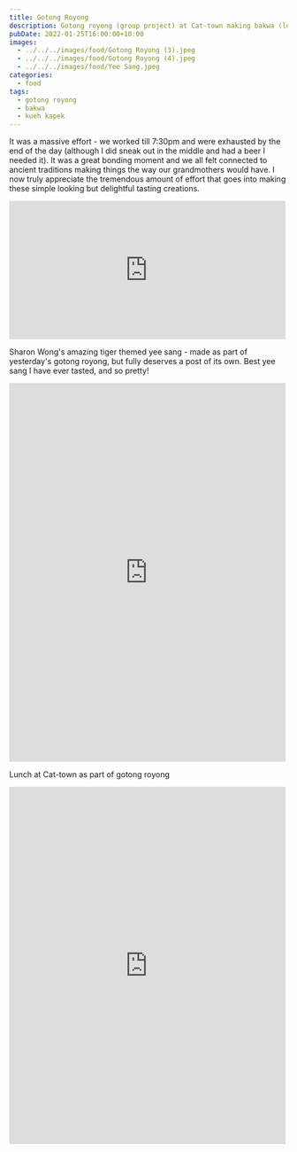 ```yaml
---
title: Gotong Royong
description: Gotong royong (group project) at Cat-town making bakwa (loong yoke) and kueh kapek (love letters)
pubDate: 2022-01-25T16:00:00+10:00
images:
  - ../../../images/food/Gotong Royong (3).jpeg
  - ../../../images/food/Gotong Royong (4).jpeg
  - ../../../images/food/Yee Sang.jpeg
categories:
  - food
tags:
  - gotong royong
  - bakwa
  - kueh kapek
---
```


It was a massive effort - we worked till 7:30pm and were exhausted by the end of the day (although I did sneak out in the middle and had a beer I needed it). It was a great bonding moment and we all felt connected to ancient traditions making things the way our grandmothers would have. I now truly appreciate the tremendous amount of effort that goes into making these simple looking but delightful tasting creations.

<iframe src="https://www.facebook.com/plugins/post.php?href=https%3A%2F%2Fwww.facebook.com%2Fchris1.tham%2Fposts%2Fpfbid0F1ZQjtC5xu9yAoCVknUBSWSsnv6dcTDJBXSnTZFdSiz8b2R9U9kvBZU3W6zZF3j9l&show_text=true&width=500" width="500" height="250" style="border:none;overflow:hidden" scrolling="no" frameborder="0" allowfullscreen="true" allow="autoplay; clipboard-write; encrypted-media; picture-in-picture; web-share"></iframe>

Sharon Wong's amazing tiger themed yee sang - made as part of yesterday's gotong royong, but fully deserves a post of its own. Best yee sang I have ever tasted, and so pretty!

<iframe src="https://www.facebook.com/plugins/post.php?href=https%3A%2F%2Fwww.facebook.com%2Fchris1.tham%2Fposts%2Fpfbid025hd7FSF4qGVAvBv6cxwLQQawWa1BaW7yTxU5b4bTAAqECAjFNGVB6umM99h8XVY5l&show_text=true&width=500" width="500" height="684" style="border:none;overflow:hidden" scrolling="no" frameborder="0" allowfullscreen="true" allow="autoplay; clipboard-write; encrypted-media; picture-in-picture; web-share"></iframe>

Lunch at Cat-town as part of gotong royong

<iframe src="https://www.facebook.com/plugins/post.php?href=https%3A%2F%2Fwww.facebook.com%2Fchris1.tham%2Fposts%2Fpfbid02wG9E3rd2SxFLxRriNJkW5mEcenEqtdCqRDNcwzytkNVScS7cG6cfra2qrA476Jh7l&show_text=true&width=500" width="500" height="645" style="border:none;overflow:hidden" scrolling="no" frameborder="0" allowfullscreen="true" allow="autoplay; clipboard-write; encrypted-media; picture-in-picture; web-share"></iframe>
